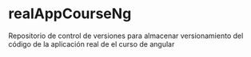 # realAppCourseNg
Repositorio de control de versiones para almacenar versionamiento del código de la aplicación real de el curso de angular 
